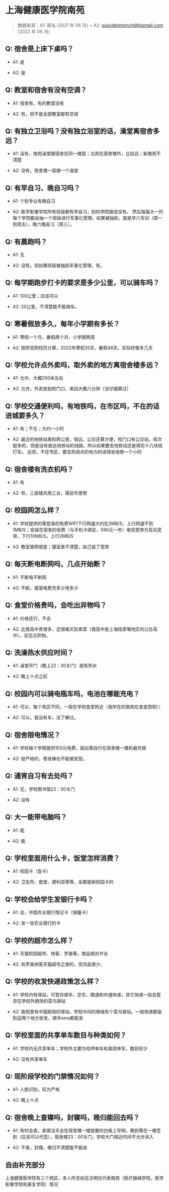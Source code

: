 # 上海健康医学院南苑

> 数据来源：A1: 匿名 (2021 年 06 月) + A2: suicideintrench@foxmail.com (2022 年 06 月)

## Q: 宿舍是上床下桌吗？

- A1: 是

- A2: 是

## Q: 教室和宿舍有没有空调？

- A1: 宿舍有，有的教室没有

- A2: 有，但不是全部教室都有空调

## Q: 有独立卫浴吗？没有独立浴室的话，澡堂离宿舍多远？

- A1: 没有，南苑澡堂跟宿舍在同一楼层；北苑在宿舍楼外，比较远；新南苑不清楚

- A2: 没有，宿舍楼一层楼一个澡堂

## Q: 有早自习、晚自习吗？

- A1: 个别专业有晚自习

- A2: 医学影像学院所有班级都有早自习，别的学院据说没有。
然后每届大一的每个学院都会抽一个班级进行军事化管理，如果被抽到，就是早六军训（周一到周五），晚六晚自习（周三）。

## Q: 有晨跑吗？

- A1: 无

- A2: 没有。但如果班级被抽到军事化管理，有。

## Q: 每学期跑步打卡的要求是多少公里，可以骑车吗？

- A1: 100公里；应该可以

- A2: 20公里，不清楚能不能骑车。

## Q: 寒暑假放多久，每年小学期有多长？

- A1: 寒假一个月，暑假两个月，小学期两周

- A2: 按照官网校历计算，2022年寒假35天，暑假48天。实际好像多几天

## Q: 学校允许点外卖吗，取外卖的地方离宿舍楼多远？

- A1: 允许，大概200米左右

- A2: 允许，外卖放到校门口，来回大概八分钟（没仔细算过）

## Q: 学校交通便利吗，有地铁吗，在市区吗，不在的话进城要多久？

- A1: 有；不在；大约一小时

- A2: 最近的地铁站离校两公里，很远。公交还算方便，校门口有公交站，班次挺多的，但是没有直达地铁站的线路，所以如果要去地铁站还是得花十几块钱打车。
远郊，不在市区，要去热闹点的地方的话得坐地铁一个小时

## Q: 宿舍楼有洗衣机吗？

- A1: 有

- A2: 有，三层楼共用三台，需投币使用

## Q: 校园网怎么样？

- A1: 学校提供的需登录的免费WIFI下行网速大约在2MB/S，上行网速不到1MB/S；安装在宿舍的收费（与手机卡绑定，590元一年）电信宽带为百兆宽带，下行10MB/S，上行2MB/S

- A2: 教室里网很差；寝室里不清楚，自己装了宽带

## Q: 每天断电断网吗，几点开始断？

- A1: 不断电不断网

- A2: 不断，寝室电费充多少用多少

## Q: 食堂价格贵吗，会吃出异物吗？

- A1: 价格还行，不会

- A2: 比我高中贵很多，还很难买到素菜（我高中是上海陆家嘴地区的公办高中）。没见过异物。

## Q: 洗澡热水供应时间？

- A1: 澡堂开门（晚上22：30关门）就有热水

- A2: 晚上十点之前

## Q: 校园内可以骑电瓶车吗，电池在哪能充电？

- A1: 可以，每个苑区不同，一般在学校食堂附近（我所在的南苑在食堂西侧））

- A2: 可以。我没有车，没了解过。

## Q: 宿舍限电情况？

- A1: 学校每个学期提供100元电费，超出需自行在宿舍楼一楼机器充值

- A2: 挺严格的，卷发棒也不能被发现。

## Q: 通宵自习有去处吗？

- A1: 无，学校图书馆22：00关门

- A2: 没有

## Q: 大一能带电脑吗？

- A1: 能

- A2: 能

## Q: 学校里面用什么卡，饭堂怎样消费？

- A1: 校园卡（饭卡）

- A2: 卫生所、食堂、便利店等等，全都是刷校园卡的

## Q: 学校会给学生发银行卡吗？

- A1: 会，中国农业银行借记卡（储蓄卡）

- A2: 发一张农业银行的卡

## Q: 学校的超市怎么样？

- A1: 天猫校园超市、快客、罗森等，商品相对齐全

- A2: 有罗森快客天猫超市之类的，但货品很少。

## Q: 学校的收发快递政策怎么样？

- A1: 学校内有驿站，可暂存顺丰、京东、圆通和中通快递，其它快递一般会暂存在学校外商场的菜鸟驿站

- A2: 南苑里有中国邮政的驿站，学校中间的商城有个菜鸟驿站。一般快递都是到这两个地方收发，顺丰ems都能发

## Q: 学校里面的共享单车数目与种类如何？

- A1: 学校内无共享单车；学校外主要为哈啰单车和美团单车，数目较少

- A2: 没有共享单车

## Q: 现阶段学校的门禁情况如何？

- A1: 人脸识别，较为严格

- A2: 晚上十点

## Q: 宿舍晚上查寝吗，封寝吗，晚归能回去吗？

- A1: 有时会查，查寝当天会在宿舍楼一楼放置的白板上写明，晚到需在一楼签到（应该可以代签），宿舍楼23：00关门，学校大门相近时间不允许进入

- A2: 不查，封寝。晚归不清楚能不能进

## 自由补充部分

上海健康医学院有三个苑区，本人所言如无注明仅代表南苑（医疗器械学院，医学影像学院和康复学院）情况